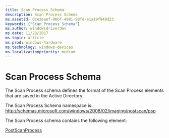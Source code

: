 ```yaml
---
title: Scan Process Schema
description: Scan Process Schema
ms.assetid: 0ce2eaef-86bf-4981-98fd-e1a19f949d23
keywords: ["Scan Process Schema"]
ms.author: windowsdriverdev
ms.date: 11/28/2017
ms.topic: article
ms.prod: windows-hardware
ms.technology: windows-devices
ms.localizationpriority: medium
---
```


# Scan Process Schema


The Scan Process schema defines the format of the Scan Process elements that are saved in the Active Directory.

The Scan Process Schema namespace is: http://schemas.microsoft.com/windows/2008/02/imaging/postscan/psp

The Scan Process schema contains the following element:

[PostScanProcess](postscanprocess.md)

 

 





